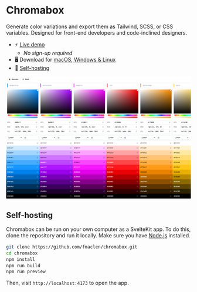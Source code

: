 # Chromabox

Generate color variations and export them as Tailwind, SCSS, or CSS variables.
Designed for front-end developers and code-inclined designers.

- ⚡️ [Live demo](https://chromabox.fernando.is)
  - _No sign-up required_
- 🖥️ Download for [macOS, Windows & Linux](https://fmaclen.gumroad.com/l/chromabox)
- 🐳 [Self-hosting](#self-hosting)

![Chromabox screenshot](e2e/docs.test.ts-snapshots/palette-darwin.png)

## Self-hosting

Chromabox can be run on your own computer as a SvelteKit app.
To do this, clone the repository and run it locally.
Make sure you have [Node.js](https://nodejs.org) installed.

```bash
git clone https://github.com/fmaclen/chromabox.git
cd chromabox
npm install
npm run build
npm run preview
```

Then, visit `http://localhost:4173` to open the app.
